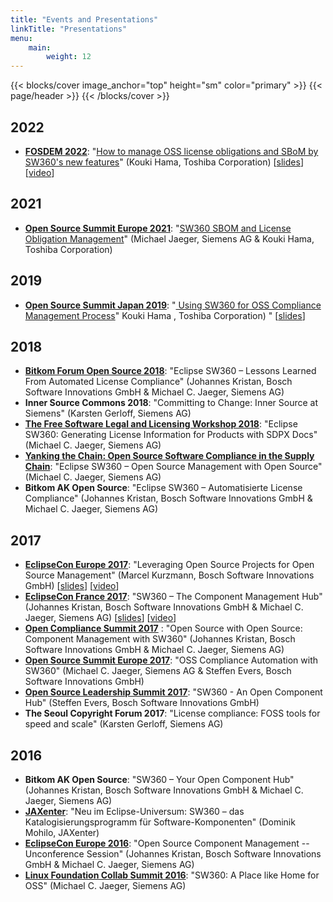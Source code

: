 ```yaml
---
title: "Events and Presentations"
linkTitle: "Presentations"
menu:
    main:
        weight: 12
---
```


{{< blocks/cover image_anchor="top" height="sm" color="primary" >}}
{{< page/header >}}
{{< /blocks/cover >}}

<div class="container l-container--padded">


<div class="row">
<div class="col-12 col-lg-8">


## 2022
* **[FOSDEM 2022](https://fosdem.org/2022/)**: "[How to manage OSS license obligations and SBoM by SW360's new features](https://fosdem.org/2022/schedule/event/how_to_manage_oss_license_obligation_and_sbom_using_sw360_new_features/)" (Kouki Hama, Toshiba Corporation) [[slides](https://fosdem.org/2022/schedule/event/how_to_manage_oss_license_obligation_and_sbom_using_sw360_new_features/attachments/slides/5198/export/events/attachments/how_to_manage_oss_license_obligation_and_sbom_using_sw360_new_features/slides/5198/fosdem_2022_hama.pdf)] [[video](https://video.fosdem.org/2022/D.dependency/how_to_manage_oss_license_obligation_and_sbom_using_sw360_new_features.webm)]
    
## 2021
* **[Open Source Summit Europe 2021](https://osselc21.sched.com/)**: "[SW360 SBOM and License Obligation Management](https://sched.co/lAVK)" (Michael Jaeger, Siemens AG & Kouki Hama, Toshiba Corporation)
        
## 2019
* **[Open Source Summit Japan 2019](https://events19.linuxfoundation.org/events/open-source-summit-japan-2019/)**: "[
Using SW360 for OSS Compliance Management Process](https://sched.co/OVtF)" Kouki Hama , Toshiba Corporation)
"  [[slides](https://events19.linuxfoundation.org/wp-content/uploads/2018/07/OpenSourceSummitJapan_final.pdf)]

## 2018
* **[Bitkom Forum Open Source 2018](https://www.bitkom.org/bfoss18/)**: "Eclipse SW360 – Lessons Learned From Automated License Compliance" (Johannes Kristan, Bosch Software Innovations GmbH & Michael C. Jaeger, Siemens AG)
* **Inner Source Commons 2018**: "Committing to Change: Inner Source at Siemens" (Karsten Gerloff, Siemens AG)
* **[The Free Software Legal and Licensing Workshop 2018](https://fsfe.org/activities/ftf/legal-conference.en.html)**: "Eclipse SW360: Generating License Information for Products with SDPX Docs" (Michael C. Jaeger, Siemens AG)
* **[Yanking the Chain: Open Source Software Compliance in the Supply Chain](http://oshug.org/event/65)**: "Eclipse SW360 – Open Source Management with Open Source" (Michael C. Jaeger, Siemens AG)
* **Bitkom AK Open Source**: "Eclipse SW360 – Automatisierte License Compliance" (Johannes Kristan, Bosch Software Innovations GmbH & Michael C. Jaeger, Siemens AG)

## 2017
* **[EclipseCon Europe 2017](https://www.eclipsecon.org/europe2017)**: "Leveraging Open Source Projects for Open Source Management" (Marcel Kurzmann, Bosch Software Innovations GmbH) [[slides](https://www.eclipsecon.org/europe2017/sites/default/files/slides/Leveraging_Open_Source_Projects_for_OSM_EclipseCon.pdf)] [[video](https://youtu.be/z19ifXKAkgE)]
* **[EclipseCon France 2017](https://www.eclipsecon.org/france2017/conference/schedule/session/2017-06-22)**: "SW360 – The Component Management Hub" (Johannes Kristan, Bosch Software Innovations GmbH & Michael C. Jaeger, Siemens AG) [[slides](https://www.eclipsecon.org/france2017/sites/default/files/slides/036%20OSS%20sw360%2020170315%20slides%20Eclipseconfrance%2002_0.pptx)] [[video](https://youtu.be/ifb8vkfwiT4)]
* **[Open Compliance Summit 2017](https://ocs2017.sched.com/event/CY94/open-source-with-open-source-component-management-with-sw360-johannes-kristan-bosch-michael-jaeger-siemens)** : "Open Source with Open Source: Component Management with SW360"  (Johannes Kristan, Bosch Software Innovations GmbH & Michael C. Jaeger, Siemens AG)
* **[Open Source Summit Europe 2017](https://osseu17.sched.com/event/ByIp/oss-compliance-automation-with-sw360-michael-jaeger-siemens-ag)**: "OSS Compliance Automation with SW360" (Michael C. Jaeger, Siemens AG & Steffen Evers, Bosch Software Innovations GmbH)
* **[Open Source Leadership Summit 2017](http://events17.linuxfoundation.org/events/open-source-leadership-summit/program/schedule)**: "SW360 - An Open Component Hub" (Steffen Evers, Bosch Software Innovations GmbH)
* **The Seoul Copyright Forum 2017**: "License compliance: FOSS tools for speed and scale" (Karsten Gerloff, Siemens AG)

## 2016
* **Bitkom AK Open Source**: "SW360 – Your Open Component Hub" (Johannes Kristan, Bosch Software Innovations GmbH & Michael C. Jaeger, Siemens AG)
* **[JAXenter](https://jaxenter.de/eclipse-sw360-44641)**: "Neu im Eclipse-Universum: SW360 – das Katalogisierungsprogramm für Software-Komponenten" (Dominik Mohilo, JAXenter)
* **[EclipseCon Europe 2016](http://wiki.eclipse.org/Eclipse_Unconference_Europe_2016#Open_Source_Component_Management)**: "Open Source Component Management -- Unconference Session" (Johannes Kristan, Bosch Software Innovations GmbH & Michael C. Jaeger, Siemens AG)
* **[Linux Foundation Collab Summit 2016](https://collabsummit2016.sched.com/event/6YQh/sw360-a-place-like-home-for-oss-michael-jaeger-siemens-maximilian-huber-tng-technology-consulting)**: "SW360: A Place like Home for OSS" (Michael C. Jaeger, Siemens AG)

</div></div></div>
